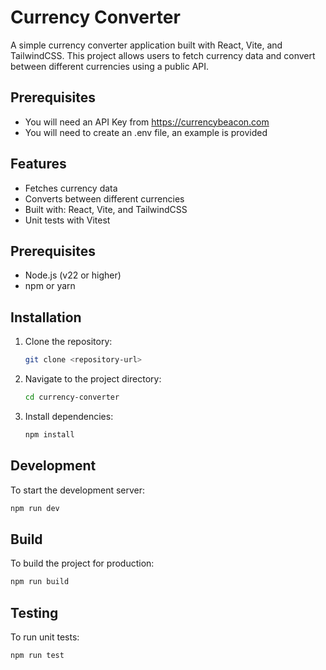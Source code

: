 # Currency Converter

A simple currency converter application built with React, Vite, and TailwindCSS. This project allows users to fetch currency data and convert between different currencies using a public API.

## Prerequisites

- You will need an API Key from https://currencybeacon.com 
- You will need to create an .env file, an example is provided

## Features

- Fetches currency data
- Converts between different currencies
- Built with: React, Vite, and TailwindCSS
- Unit tests with Vitest

## Prerequisites

- Node.js (v22 or higher)
- npm or yarn

## Installation

1. Clone the repository:
   ```bash
   git clone <repository-url>
   ```
2. Navigate to the project directory:
   ```bash
   cd currency-converter
   ```
3. Install dependencies:
   ```bash
   npm install
   ```

## Development

To start the development server:

```bash
npm run dev
```

## Build

To build the project for production:

```bash
npm run build
```

## Testing

To run unit tests:

```bash
npm run test
```
